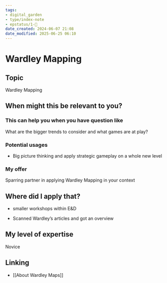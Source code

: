 ```yaml
---
tags: 
- digital_garden
- type/index-note
- epstatus/1-🌱
date_created: 2024-06-07 21:08
date_modified: 2025-06-25 06:10
---
```

# Wardley Mapping

## Topic

Wardley Mapping

## When might this be relevant to you?

### This can help you when you have question like

What are the bigger trends to consider and what games are at play?

### Potential usages

-   Big picture thinking and apply strategic gameplay on a whole new level

### My offer

Sparring partner in applying Wardley Mapping in your context

## Where did I apply that?

-   smaller workshops within E&D
    
-   Scanned Wardley’s articles and got an overview

## My level of expertise

Novice

## Linking

+ [[About Wardley Maps]]